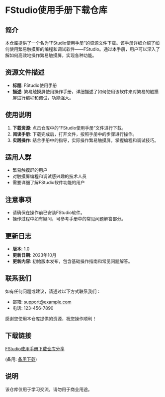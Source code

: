 # FStudio使用手册下载仓库

## 简介
本仓库提供了一个名为“FStudio使用手册”的资源文件下载。该手册详细介绍了如何使用繁易触摸屏的编程和调试软件——FStudio。通过本手册，用户可以深入了解如何高效地操作繁易触摸屏，实现各种功能。

## 资源文件描述
- **标题**: FStudio使用手册
- **描述**: 繁易触摸屏使用操作手册，详细描述了如何使用该软件来对繁易的触摸屏进行编程和调试，功能强大。

## 使用说明
1. **下载资源**: 点击仓库中的“FStudio使用手册”文件进行下载。
2. **阅读手册**: 下载完成后，打开文件，按照手册中的步骤进行操作。
3. **实践操作**: 结合手册中的指导，实际操作繁易触摸屏，掌握编程和调试技巧。

## 适用人群
- 繁易触摸屏的用户
- 对触摸屏编程和调试感兴趣的技术人员
- 需要详细了解FStudio软件功能的用户

## 注意事项
- 请确保在操作前已安装FStudio软件。
- 操作过程中如有疑问，可参考手册中的常见问题解答部分。

## 更新日志
- **版本**: 1.0
- **更新日期**: 2023年10月
- **更新内容**: 初始版本发布，包含基础操作指南和常见问题解答。

## 联系我们
如有任何问题或建议，请通过以下方式联系我们：
- 邮箱: support@example.com
- 电话: 123-456-7890

感谢您使用本仓库提供的资源，祝您操作顺利！

## 下载链接
[FStudio使用手册下载仓库分享](https://pan.quark.cn/s/7f93889f22d4) 

(备用: [备用下载](https://pan.baidu.com/s/1kaph8If6Ft-mgl6iwkRExQ?pwd=1234))

## 说明

该仓库仅用于学习交流，请勿用于商业用途。
